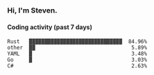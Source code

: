 ### Hi, I'm Steven.

#### Coding activity (past 7 days)
```
Rust   ▓▓▓▓▓▓▓▓▓▓▓▓▓▓▓▓▓▓▓▓▓▓▓▓▓▓▓▓▓▓  84.96%
other  ▓▓                               5.89%
YAML   ▓                                3.48%
Go     ▓                                3.03%
C#                                      2.63%
```
